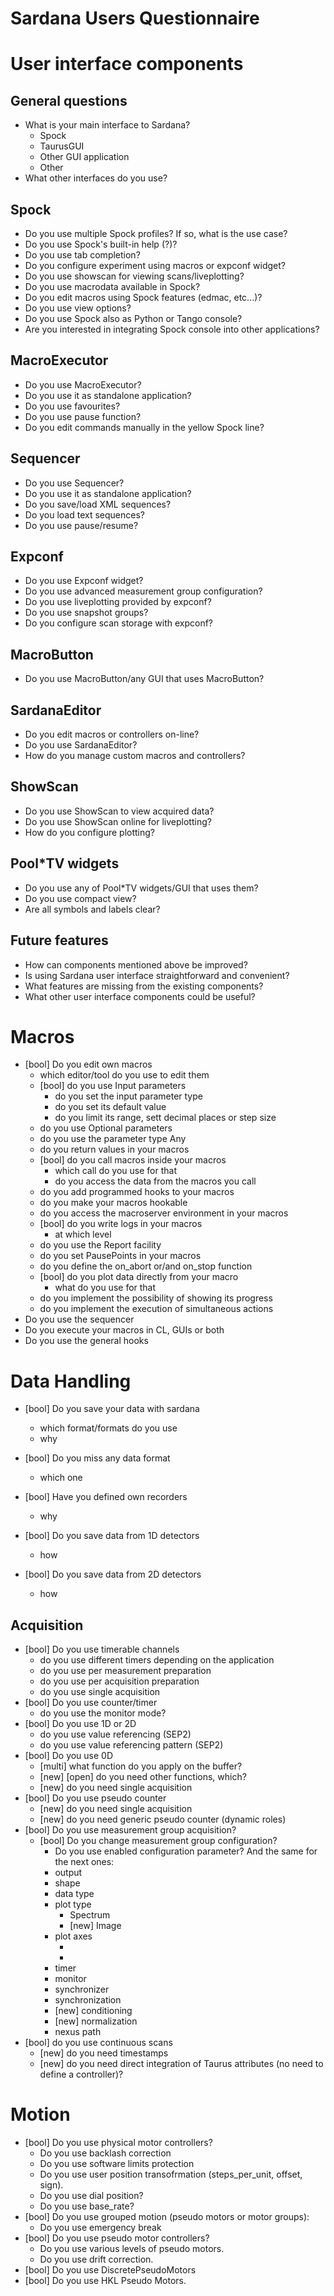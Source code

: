 # Sardana Users Questionnaire

User interface components
=========================

General questions
-----------------

* What is your main interface to Sardana?
	- Spock
	- TaurusGUI
	- Other GUI application
	- Other
* What other interfaces do you use?

Spock
-----

* Do you use multiple Spock profiles? If so, what is the use case?
* Do you use Spock's built-in help (<macro>?)?
* Do you use tab completion?
* Do you configure experiment using macros or expconf widget?
* Do you use showscan for viewing scans/liveplotting?
* Do you use macrodata available in Spock?
* Do you edit macros using Spock features (edmac, etc...)?
* Do you use view options?
* Do you use Spock also as Python or Tango console?
* Are you interested in integrating Spock console into other applications?

MacroExecutor
-------------

* Do you use MacroExecutor?
* Do you use it as standalone application?
* Do you use favourites?
* Do you use pause function?
* Do you edit commands manually in the yellow Spock line?

Sequencer
---------

* Do you use Sequencer?
* Do you use it as standalone application?
* Do you save/load XML sequences?
* Do you load text sequences?
* Do you use pause/resume?

Expconf
-------

* Do you use Expconf widget?
* Do you use advanced measurement group configuration?
* Do you use liveplotting provided by expconf?
* Do you use snapshot groups?
* Do you configure scan storage with expconf?

MacroButton
-----------

* Do you use MacroButton/any GUI that uses MacroButton?

SardanaEditor
-------------

* Do you edit macros or controllers on-line?
* Do you use SardanaEditor?
* How do you manage custom macros and controllers?

ShowScan
--------

* Do you use ShowScan to view acquired data?
* Do you use ShowScan online for liveplotting?
* How do you configure plotting?

Pool*TV widgets
---------------

* Do you use any of Pool*TV widgets/GUI that uses them?
* Do you use compact view?
* Are all symbols and labels clear?

Future features
---------------

* How can components mentioned above be improved?
* Is using Sardana user interface straightforward and convenient?
* What features are missing from the existing components?
* What other user interface components could be useful?

Macros
======

* [bool] Do you edit own macros
   - which editor/tool do you use to edit them
   - [bool] do you use Input parameters
     - do you set the input parameter type
     - do you set its default value
     - do you limit its range, sett decimal places or step size
   - do you use Optional parameters
   - do you use the parameter type Any
   - do you return values in your macros
   - [bool] do you call macros inside your macros
     - which call do you use for that
     - do you access the data from the macros you call
   - do you add programmed hooks to your macros
   - do you make your macros hookable
   - do you access the macroserver environment in your macros
   - [bool] do you write logs in your macros
      - at which level
   - do you use the Report facility
   - do you set PausePoints in your macros
   - do you define the on_abort or/and on_stop function
   - [bool] do you plot data directly from your macro
     - what do you use for that
   - do you implement the possibility of showing its progress
   - do you implement the execution of simultaneous actions
* Do you use the sequencer
* Do you execute your macros in CL, GUIs or both
* Do you use the general hooks

Data Handling
=============

* [bool] Do you save your data with sardana
  - which format/formats do you use
  - why

* [bool] Do you miss any data format
  - which one
  
* [bool] Have you defined own recorders
  - why

* [bool] Do you save data from 1D detectors
  - how

* [bool] Do you save data from 2D detectors
  - how

## Acquisition

* [bool] Do you use timerable channels
    * do you use different timers depending on the application
    * do you use per measurement preparation
    * do you use per acquisition preparation
    * do you use single acquisition
* [bool] Do you use counter/timer
    * do you use the monitor mode?
* [bool] Do you use 1D or 2D
    * do you use value referencing (SEP2)
    * do you use value referencing pattern (SEP2)
* [bool] Do you use 0D
    * [multi] what function do you apply on the buffer?
    * [new] [open] do you need other functions, which?
    * [new] do you need single acquisition
* [bool] Do you use pseudo counter
    * [new] do you need single acquisition
    * [new] do you need generic pseudo counter (dynamic roles)
* [bool] Do you use measurement group acquisition?
    * [bool] Do you change measurement group configuration?
       * Do you use enabled configuration parameter? And the same for the next ones:
       * output
       * shape
       * data type
       * plot type
           * Spectrum
           * [new] Image
       * plot axes
           * <idx>
           * <mov>
       * timer
       * monitor
       * synchronizer
       * synchronization
       * [new] conditioning
       * [new] normalization
       * nexus path
* [bool] do you use continuous scans
    * [new] do you need timestamps
    * [new] do you need direct integration of Taurus attributes (no need to define a controller)?
   
# Motion

* [bool] Do you use physical motor controllers?
    * Do you use backlash correction
    * Do you use software limits protection
    * Do you use user position transofrmation (steps_per_unit, offset, sign).
    * Do you use dial position?
    * Do you use base_rate?
* [bool] Do you use grouped motion (pseudo motors or motor groups):
    * Do you use emergency break
* [bool] Do you use pseudo motor controllers?
    * Do you use various levels of pseudo motors.
    * Do you use drift correction.   
* [bool] Do you use DiscretePseudoMotors
* [bool] Do you use HKL Pseudo Motors.
